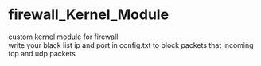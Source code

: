 # firewall_Kernel_Module
custom kernel module for firewall
\
write your black list ip and port in config.txt to block packets that incoming tcp and udp packets
